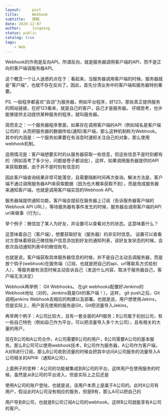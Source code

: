```yaml
---
layout:     post
title:      Webhook
subtitle:   理解
date: 2020-12-07
author:     Jingming
status: public
catalog: true
tags:
    - Web
---
```


Webhook的作用是反向API。所谓反向，就是服务器调用客户端的API，而不是正向的客户端调服务器API。

这个概念一个让人迷惑的点在于：看起来，当服务器调用客户端的时候，服务器就是"客户端"，也就不存在反向了。因此，首先分清业务中的客户端和服务器特别重要。

PS. 一般程序都喜欢"自诩"为服务器，例如平台程序，好123，那些真正提供服务的网站链接，在好123看来，就是自己的客户，自己才是服务器。
仔细思考，也许能够提供主动提供某种服务的程序，就叫服务器。

简而言之：一个服务器程序里面，如果存在调用客户端的API（例如域名是客户端公司的）从而把服务器的数据传给(通知)客户端，那么这种机制称为Webhook。
其中的内涵是：一个服务如果要在有消息时通知关注自己的对象，那么使用webhook机制。

适用情况是：客户端想要实时的从服务器获取一些信息，但这些信息不是时刻都有的（例如高考了多少分，问题是卷子都没批），这样，如果调用服务器提供的API来获取数据，由于并不是时刻有信息的

因此客户端查询结果非常可能落空，且需要隔断时间再次查询。解决方法是，客户端不通过调用服务器API来获取数据（因为也大概率获取不到），而是改成服务器来通知客户端，也就是调用客户端实现的Webhook API。

服务器端提供通知功能，客户端会提前在服务器上订阅（告诉服务器客户端的Webhook API URL），等待服务器有事件发生的时候，服务器会调用客户端的API url来做事（行为）。

举个例子：微信加了某人为好友，并设置可以查看对方的状态。这意味着什么？

这意味着自己（客户端），想要获取好友（服务器）的非实时信息。
设置可以查看对方意味着把自己微信账户信息添加到好友的通知列表，该好友发状态的时候，会依次自动通知列表中的微信账号。

也就是说，客户端获取具体服务器信息的时候，并不是自己主动去调服务器，而是放个钩子(webhook)在服务端（订阅、也就是把自己的api、url等联系方式给别人），
等服务器有消息时候主动告诉自己（发送什么内容，取决于服务器自己，客户端无法决定）

Webhook再举例： Git Webhooks。 在git webhooks配置好Jenkins的Webhook地址（对的，Jenkins竟是Git的客户端！），这样，
git push之后，Git调用jenkins Webhook去相应的构建以及部署。也就是说，用户想使用Jekins，但是实际上，用户首先使用的服务是Git，Git把流量导入Jekins。

再举两个例子：A公司比较大，且有一套全面的API服务；B公司属于初创公司，有一些自己特色（例如自己作为平台，可以把流量导入多个大公司），且有相关的大量的用户。

现在B公司和A公司合作，A公司需要B公司的用户，B公司需要A公司的基本服务。那么B公司可以使用webhook技术，B公司作为服务器，A公司作为客户端，A对B进行订阅，那么B公司收到流量的时候会把其中访问A公司服务的流量导入A公司相关的API中（通知A公司）。

上面例子的变种：A公司的功能被集成到B公司的平台。这样用户在使用服务的时候，虽然是从B公司的平台进入，但是实际上之后还是

使用A公司的账户登陆，也就是说，该用户本质上是属于A公司的。此时A公司有用户，假设此时A公司没有相应的服务，但是B有，那么A可以把自己的

用户导到B公司，也就是B公司订阅A公司的webhook。这样B公司就能享有A公司的客户。